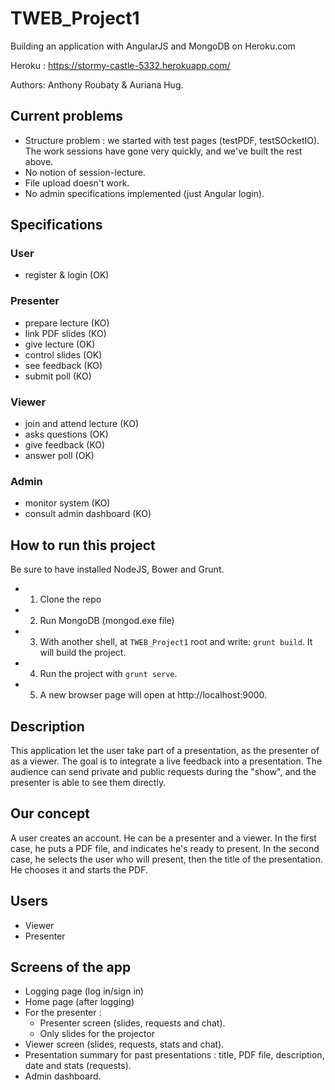 TWEB_Project1
=============
Building an application with AngularJS and MongoDB on Heroku.com

Heroku : https://stormy-castle-5332.herokuapp.com/

Authors: Anthony Roubaty & Auriana Hug.

## Current problems
- Structure problem : we started with test pages (testPDF, testSOcketIO). The work sessions have gone very quickly, and we've built the rest above.
- No notion of session-lecture.
- File upload doesn't work.
- No admin specifications implemented (just Angular login).

## Specifications 
### User
- register & login (OK)
### Presenter
- prepare lecture (KO)
- link PDF slides (KO)
- give lecture (OK)
- control slides (OK)
- see feedback (KO)
- submit poll (KO)
### Viewer
- join and attend lecture (KO)
- asks questions (OK)
- give feedback (KO)
- answer poll (OK)
### Admin
- monitor system (KO)
- consult admin dashboard (KO)

## How to run this project
Be sure to have installed NodeJS, Bower and Grunt.
- 1. Clone the repo
- 2. Run MongoDB (mongod.exe file)
- 3. With another shell, at `TWEB_Project1` root and write: `grunt build`. It will build the project.
- 4. Run the project with `grunt serve`.
- 5. A new browser page will open at http://localhost:9000.

## Description
This application let the user take part of a presentation, as the presenter of as a viewer.
The goal is to integrate a live feedback into a presentation. The audience can send private and public requests during
the "show", and the presenter is able to see them directly.

## Our concept
A user creates an account. He can be a presenter and a viewer. 
In the first case, he puts a PDF file, and indicates he's ready to present.
In the second case, he selects the user who will present, then the title of the presentation. He chooses it and starts the PDF.

## Users
- Viewer
- Presenter

## Screens of the app
- Logging page (log in/sign in)
- Home page (after logging)
- For the presenter :
	- Presenter screen (slides, requests and chat).
	- Only slides for the projector
- Viewer screen (slides, requests, stats and chat).
- Presentation summary for past presentations : title, PDF file, description, date and stats (requests).
- Admin dashboard.


